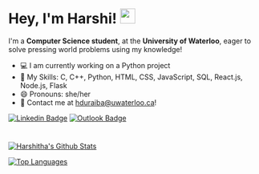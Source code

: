 # Hey, I'm Harshi! <img src="https://raw.githubusercontent.com/MartinHeinz/MartinHeinz/master/wave.gif" width="30px">

I'm a **Computer Science student**, at the **University of Waterloo**, eager to solve pressing world problems using my knowledge!

- 💻 I am currently working on a Python project 
- 🤹 My Skills: C, C++, Python, HTML, CSS, JavaScript, SQL, React.js, Node.js, Flask
- 😄 Pronouns: she/her
- 💬 Contact me at [hduraiba@uwaterloo.ca](mailto:hduraiba@uwaterloo.ca)!

[![Linkedin Badge](https://img.shields.io/badge/-@harshitha.durai-purple?style=flat&logo=Linkedin&logoColor=white&link=https://www.linkedin.com/in/harshitha-durai/)](https://www.linkedin.com/in/harshitha-durai/)
[![Outlook Badge](https://img.shields.io/badge/-hduraiba-blue?style=flat&logo=Microsoft-Outlook&logoColor=white&link=mailto:hduraiba@uwaterloo.ca)](mailto:hduraiba@uwaterloo.ca)
#

[![Harshitha's Github Stats](https://github-readme-stats.vercel.app/api?username=harshithadurai&hide=contribs,issues&count_private=true&show_icons=true&theme=tokyonight)](https://github.com/anuraghazra/github-readme-stats)

[![Top Languages](https://github-readme-stats.vercel.app/api/top-langs/?username=harshithadurai&layout=compact&langs_count=10&theme=tokyonight)](https://github.com/anuraghazra/github-readme-stats)

<!--
**harshithadurai/harshithadurai** is a ✨ _special_ ✨ repository because its `README.md` (this file) appears on your GitHub profile.

Here are some ideas to get you started:

- 🔭 I’m currently working on ...
- 🌱 I’m currently learning ...
- 👯 I’m looking to collaborate on ...
- 🤔 I’m looking for help with ...
- 💬 Ask me about ...
- 📫 How to reach me: ...
- 😄 Pronouns: ...
- ⚡ Fun fact: ...
-->
